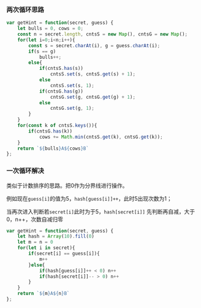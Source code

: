 ### 两次循环思路

```js
var getHint = function(secret, guess) {
    let bulls = 0, cows = 0;
    const n = secret.length, cntsS = new Map(), cntsG = new Map();
    for(let i=0;i<n;i++){
        const s = secret.charAt(i), g = guess.charAt(i);
        if(s == g)
            bulls++;
        else{
            if(cntsS.has(s))
                cntsS.set(s, cntsS.get(s) + 1);
            else
                cntsS.set(s, 1);
            if(cntsG.has(g))
                cntsG.set(g, cntsG.get(g) + 1);
            else
                cntsG.set(g, 1);
        }
    }
    for(const k of cntsS.keys()){
        if(cntsG.has(k))
            cows += Math.min(cntsS.get(k), cntsG.get(k));
    }
    return `${bulls}A${cows}B`
};

```



### 一次循环解决

类似于计数排序的思路。把0作为分界线进行操作。

例如现在`guess[i]`的值为5，`hash[guess[i]]++`，此时5出现次数为1；

当再次进入判断若`secret[i]`此时为于5，`hash[secret[i]]` 先判断再自减，大于0，n++，次数自减归零

```js
var getHint = function(secret, guess) {
    let hash = Array(10).fill(0)
    let m = n = 0
    for(let i in secret){
        if(secret[i] == guess[i]){
            m++
        }else{
            if(hash[guess[i]]++ < 0) n++  
            if(hash[secret[i]]-- > 0) n++
        }
    }
    return `${m}A${n}B`
};
```

